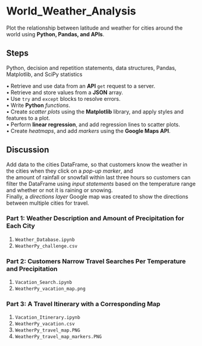 # World_Weather_Analysis
Plot the relationship between latitude and weather for cities around the world using **Python, Pandas, and APIs**.

## Steps
Python, decision and repetition statements, data structures, Pandas, Matplotlib, and SciPy statistics

• Retrieve and use data from an **API** `get` request to a server. <br>
• Retrieve and store values from a **JSON** array.<br>
• Use `try` and `except` blocks to resolve errors.<br>
• Write **Python** *functions*.<br>
• Create *scatter plots* using the **Matplotlib** library, and apply styles and features to a plot.<br>
• Perform **linear regression**, and add regression lines to scatter plots.<br>
• Create *heatmaps*, and add *markers* using the **Google Maps API**.<br>

## Discussion
Add data to the cities DataFrame, so that customers know the weather in the cities when they click on a *pop-up marker*, and<br> the amount of rainfall or snowfall within last three hours so customers can filter the DataFrame using *input statements* based on the temperature range and whether or not it is raining or snowing. <br>Finally, a *directions layer* Google map was created to show the directions between multiple cities for travel.

### Part 1: Weather Description and Amount of Precipitation for Each City 
1. `Weather_Database.ipynb`
2. `WeatherPy_challenge.csv`

### Part 2: Customers Narrow Travel Searches Per Temperature and Precipitation
1. `Vacation_Search.ipynb`
2. `WeatherPy_vacation_map.png`

### Part 3: A Travel Itinerary with a Corresponding Map 
1. `Vacation_Itinerary.ipynb`
2. `WeatherPy_vacation.csv`
3. `WeatherPy_travel_map.PNG`
4. `WeatherPy_travel_map_markers.PNG`
